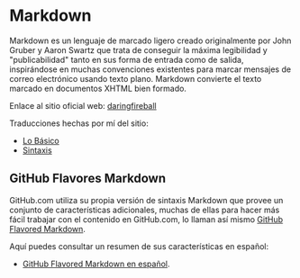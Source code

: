 Markdown
========

Markdown es un lenguaje de marcado ligero creado originalmente por John Gruber
y Aaron Swartz que trata de conseguir la máxima legibilidad y "publicabilidad"
tanto en sus forma de entrada como de salida, inspirándose en muchas
convenciones existentes para marcar mensajes de correo electrónico usando
texto plano. Markdown convierte el texto marcado en documentos XHTML bien
formado.

Enlace al sitio oficial web: [daringfireball][]

  [daringfireball]: http://daringfireball.net/projects/markdown/

Traducciones hechas por mí del sitio:

  - [Lo Básico](basics.md)
  - [Sintaxis](syntax.md)



GitHub Flavores Markdown
------------------------

GitHub.com utiliza su propia versión de sintaxis Markdown que provee un
conjunto de características adicionales, muchas de ellas para hacer más fácil
trabajar con el contenido en GitHub.com, lo llaman así mismo
[GitHub Flavored Markdown][GFM].

Aquí puedes consultar un resumen de sus características en español:
  
  * [GitHub Flavored Markdown en español][GFM_es].
  
  [GFM]:    https://help.github.com/articles/github-flavored-markdown
  [GFM_es]: GitHub_Flavores_Markdown.md
